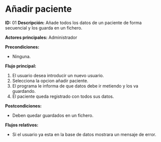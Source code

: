 # Añadir paciente

**ID:** 01	**Descripción:** Añade todos los datos de un paciente de forma secuencial y los guarda en un fichero.

**Actores principales:** Administrador

**Precondiciones:**
* Ninguna.

**Flujo principal:**
1. El usuario desea introducir un nuevo usuario.
2. Selecciona la opcion añadir paciente.
3. El programa le informa de que datos debe ir metiendo y los va guardando.
4. El paciente queda registrado con todos sus datos.

**Postcondiciones:**
* Deben quedar guardados en un fichero.

**Flujos relativos:**
* Si el usuario ya esta en la base de datos mostrara un mensaje de error.



